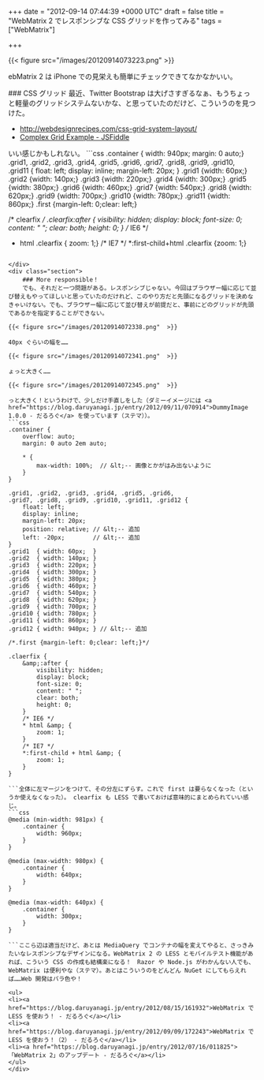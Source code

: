 
+++
date = "2012-09-14 07:44:39 +0000 UTC"
draft = false
title = "WebMatrix 2 でレスポンシブな CSS グリッドを作ってみる"
tags = ["WebMatrix"]

+++


{{< figure src="/images/20120914073223.png"  >}}

ebMatrix 2 は iPhone での見栄えも簡単にチェックできてなかなかいい。

<div class="section">
    ### CSS グリッド
    最近、Twitter Bootstrap は大げさすぎるなぁ、もうちょっと軽量のグリッドシステムないかな、と思っていたのだけど、こういうのを見つけた。

<ul>
<li><a href="http://webdesignrecipes.com/css-grid-system-layout/">http://webdesignrecipes.com/css-grid-system-layout/</a> </li>
<li><a href="http://jsfiddle.net/ernestohs/nQpSj/">Complex Grid Example - JSFiddle</a></li>
</ul>いい感じかもしれない。
```css
.container { width: 940px; margin: 0 auto;}
.grid1, .grid2, .grid3, .grid4, .grid5, .grid6, .grid7, .grid8, .grid9, .grid10, .grid11 {
  float: left;
  display: inline;
  margin-left: 20px;
}
.grid1 {width: 60px;}
.grid2 {width: 140px;}
.grid3 {width: 220px;}
.grid4 {width: 300px;}
.grid5 {width: 380px;}
.grid6 {width: 460px;}
.grid7 {width: 540px;}
.grid8 {width: 620px;}
.grid9 {width: 700px;}
.grid10 {width: 780px;}
.grid11 {width: 860px;}
.first {margin-left: 0;clear: left;}

/* clearfix */
.clearfix:after {
  visibility: hidden;
  display: block;
  font-size: 0;
  content: " ";
  clear: both;
  height: 0;
}
 /* IE6 */
* html .clearfix { zoom: 1;}
 /* IE7 */
*:first-child+html .clearfix {zoom: 1;}

```で、grid* で幅を指定して、先頭になるグリッドに .first をつければいいみたい。ネストもできるよ。あったまいい！

</div>
<div class="section">
    ### More responsible！
    でも、それだと一つ問題がある。レスポンシブじゃない。今回はブラウザー幅に応じて並び替えもやってほしいと思っていたのだけれど、このやり方だと先頭になるグリッドを決めなきゃいけない。でも、ブラウザー幅に応じて並び替えが前提だと、事前にどのグリッドが先頭であるかを指定することができない。

{{< figure src="/images/20120914072338.png"  >}}

40px ぐらいの幅を……

{{< figure src="/images/20120914072341.png"  >}}

ょっと大きく……

{{< figure src="/images/20120914072345.png"  >}}

っと大きく！というわけで、少しだけ手直しをした（ダミーイメージには <a href="https://blog.daruyanagi.jp/entry/2012/09/11/070914">DummyImage 1.0.0 - だるろぐ</a> を使っています（ステマ））。
```css
.container {
    overflow: auto;
    margin: 0 auto 2em auto;
    
    * {
        max-width: 100%;  // &lt;-- 画像とかがはみ出ないように
    }
}

.grid1, .grid2, .grid3, .grid4, .grid5, .grid6,
.grid7, .grid8, .grid9, .grid10, .grid11, .grid12 {
    float: left;
    display: inline;
    margin-left: 20px;
    position: relative; // &lt;-- 追加
    left: -20px;        // &lt;-- 追加
}
.grid1  { width: 60px;  }
.grid2  { width: 140px; }
.grid3  { width: 220px; }
.grid4  { width: 300px; }
.grid5  { width: 380px; }
.grid6  { width: 460px; }
.grid7  { width: 540px; }
.grid8  { width: 620px; }
.grid9  { width: 700px; }
.grid10 { width: 780px; }
.grid11 { width: 860px; }
.grid12 { width: 940px; } // &lt;-- 追加

/*.first {margin-left: 0;clear: left;}*/

.claerfix {
    &amp;:after {
        visibility: hidden;
        display: block;
        font-size: 0;
        content: " ";
        clear: both;
        height: 0;
    }
    /* IE6 */
    * html &amp; {
        zoom: 1;
    }
    /* IE7 */
    *:first-child + html &amp; {
        zoom: 1;
    }
}

```全体に左マージンをつけて、その分左にずらす。これで first は要らなくなった（というか使えなくなった）。 clearfix も LESS で書いておけば意味的にまとめられていい感じ。
```css
@media (min-width: 981px) {
    .container {
        width: 960px;
    }
}

@media (max-width: 980px) {
    .container {
        width: 640px;
    }
}

@media (max-width: 640px) {
    .container {
        width: 300px;
    }
}

```ここら辺は適当だけど、あとは MediaQuery でコンテナの幅を変えてやると、さっきみたいなレスポンシブなデザインになる。WebMatrix 2 の LESS とモバイルテスト機能があれば、こういう CSS の作成も結構楽になる！　Razor や Node.js がわかんない人でも、WebMatrix は便利やな（ステマ）。あとはこういうのをどんどん NuGet にしてもらえれば……Web 開発はバラ色や！

<ul>
<li><a href="https://blog.daruyanagi.jp/entry/2012/08/15/161932">WebMatrix で LESS を使おう！ - だるろぐ</a></li>
<li><a href="https://blog.daruyanagi.jp/entry/2012/09/09/172243">WebMatrix で LESS を使おう！（2） - だるろぐ</a></li>
<li><a href="https://blog.daruyanagi.jp/entry/2012/07/16/011825">「WebMatrix 2」のアップデート - だるろぐ</a></li>
</ul>
</div>

